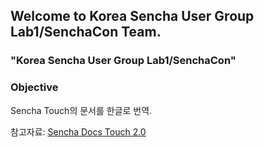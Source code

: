 ## Welcome to Korea Sencha User Group Lab1/SenchaCon Team.

### "Korea Sencha User Group Lab1/SenchaCon"

### Objective

Sencha Touch의 문서를 한글로 번역.

참고자료: <a href="http://docs.sencha.com/touch/2-0/#!/video">Sencha Docs Touch 2.0</a>
